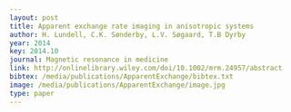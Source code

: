 ```yaml
---
layout: post
title: Apparent exchange rate imaging in anisotropic systems
author: H. Lundell, C.K. Sønderby, L.V. Søgaard, T.B Dyrby
year: 2014
key: 2014.10
journal: Magnetic resonance in medicine
link: http://onlinelibrary.wiley.com/doi/10.1002/mrm.24957/abstract
bibtex: /media/publications/ApparentExchange/bibtex.txt
image: /media/publications/ApparentExchange/image.jpg
type: paper
---
```


